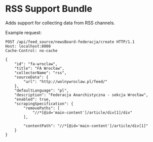 RSS Support Bundle
==================

Adds support for collecting data from RSS channels.

Example request:

```
POST /api/feed_source/newsBoard-federacja/create HTTP/1.1
Host: localhost:8000
Cache-Control: no-cache

{
    "id": "fa-wroclaw",
    "title": "FA Wrocław",
    "collectorName": "rss",
    "sourceData": {
        "url": "http://wolnywroclaw.pl/feed/"
    },
    "defaultLanguage": "pl",
    "description": "Federacja Anarchistyczna - sekcja Wrocław",
    "enabled": true,
    "scrapingSpecification": {
        "removePaths": [
            "//*[@id='main-content']/article/div[1]/div"
        ],
        
        "contentPath": "//*[@id='main-content']/article/div[1]"
    }
}
```
